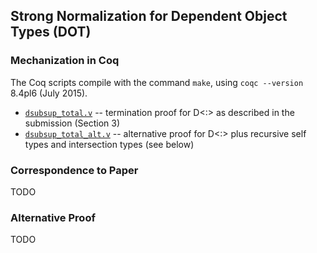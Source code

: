 ## Strong Normalization for Dependent Object Types (DOT) ##

### Mechanization in Coq ###

The Coq scripts compile with the command `make`, using `coqc --version` 8.4pl6 (July 2015).

- [`dsubsup_total.v`](dsubsup_total.v) -- termination proof for D<:> as described in the submission (Section 3) 
- [`dsubsup_total_alt.v`](dsubsup_total_alt.v) -- alternative proof for D<:> plus recursive self types and intersection types (see below)

### Correspondence to Paper ###

TODO

### Alternative Proof ###

TODO